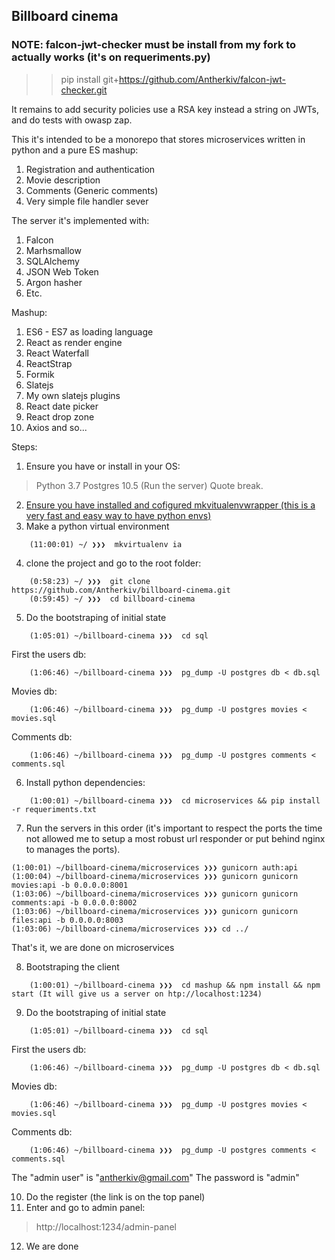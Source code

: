 Billboard cinema
---
### NOTE: falcon-jwt-checker must be install from my fork to actually works (it's on requeriments.py)
>> pip install git+https://github.com/Antherkiv/falcon-jwt-checker.git

It remains to add security policies use a RSA key instead a string on JWTs, and do tests with owasp zap.

This it's intended to be a monorepo that stores microservices written in python and a pure ES mashup:

1. Registration and authentication
2. Movie description
3. Comments (Generic comments)
4. Very simple file handler sever

The server it's implemented with:

1. Falcon
2. Marhsmallow
3. SQLAlchemy
4. JSON Web Token
5. Argon hasher
6. Etc.

Mashup:

1. ES6 - ES7 as loading language
2. React as render engine
3. React Waterfall
4. ReactStrap
5. Formik
7. Slatejs
8. My own slatejs plugins
9. React date picker
10. React drop zone
11. Axios and so...


Steps:
1. Ensure you have or install in your OS:
> Python 3.7
> Postgres 10.5 (Run the server)
Quote break.

2. [Ensure you have installed and cofigured mkvitualenvwrapper (this is a very fast and easy way to have python envs)](https://virtualenvwrapper.readthedocs.io/en/latest/)
3. Make a python virtual environment
```console
	(11:00:01) ~/ ❯❯❯  mkvirtualenv ia
```
4. clone the project and go to the root folder:
```console
	(0:58:23) ~/ ❯❯❯  git clone https://github.com/Antherkiv/billboard-cinema.git
	(0:59:45) ~/ ❯❯❯  cd billboard-cinema
```
5. Do the bootstraping of initial state
```console
	(1:05:01) ~/billboard-cinema ❯❯❯  cd sql
```
First the users db:
```console
	(1:06:46) ~/billboard-cinema ❯❯❯  pg_dump -U postgres db < db.sql

```
Movies db:
```console
	(1:06:46) ~/billboard-cinema ❯❯❯  pg_dump -U postgres movies < movies.sql

```

Comments db:
```console
	(1:06:46) ~/billboard-cinema ❯❯❯  pg_dump -U postgres comments < comments.sql

```
6. Install python dependencies:
```console
	(1:00:01) ~/billboard-cinema ❯❯❯  cd microservices && pip install -r requeriments.txt
```
7. Run the servers in this order (it's important to respect the ports the time not allowed me to setup a most robust url responder or put behind nginx to manages the ports).
```console
(1:00:01) ~/billboard-cinema/microservices ❯❯❯ gunicorn auth:api
(1:00:04) ~/billboard-cinema/microservices ❯❯❯ gunicorn gunicorn movies:api -b 0.0.0.0:8001
(1:03:06) ~/billboard-cinema/microservices ❯❯❯ gunicorn gunicorn comments:api -b 0.0.0.0:8002
(1:03:06) ~/billboard-cinema/microservices ❯❯❯ gunicorn gunicorn files:api -b 0.0.0.0:8003
(1:03:06) ~/billboard-cinema/microservices ❯❯❯ cd ../
```
That's it, we are done on microservices

8. Bootstraping the client
```console
	(1:00:01) ~/billboard-cinema ❯❯❯  cd mashup && npm install && npm start (It will give us a server on htp://localhost:1234)
```
9. Do the bootstraping of initial state
```console
	(1:05:01) ~/billboard-cinema ❯❯❯  cd sql
```
First the users db:
```console
	(1:06:46) ~/billboard-cinema ❯❯❯  pg_dump -U postgres db < db.sql

```
Movies db:
```console
	(1:06:46) ~/billboard-cinema ❯❯❯  pg_dump -U postgres movies < movies.sql

```

Comments db:
```console
	(1:06:46) ~/billboard-cinema ❯❯❯  pg_dump -U postgres comments < comments.sql

```
The "admin user" is "antherkiv@gmail.com"
The password is "admin"

10. Do the register (the link is on the top panel)
11. Enter and go to admin panel:
> http://localhost:1234/admin-panel
12. We are done






